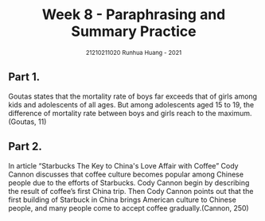 <h1 style="text-align: center"> Week 8 - Paraphrasing and Summary Practice </h1>
<div style="text-align: center"><small>21210211020 Runhua Huang - 2021</small></div>

## Part 1.

Goutas states that the mortality rate of boys far exceeds that of girls among kids and adolescents of all ages. But among adolescents aged 15 to 19, the difference of mortality rate between boys and girls reach to the maximum. (Goutas, 11)

## Part 2.

In article “Starbucks The Key to China's Love Affair with Coffee” Cody Cannon discusses that coffee culture becomes popular among Chinese people due to the efforts of Starbucks. Cody Cannon begin by describing the result of coffee’s first China trip. Then Cody Cannon points out that the first building of Starbuck in China brings American culture to Chinese people, and many people come to accept coffee gradually.(Cannon, 250)

